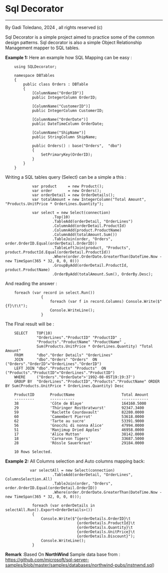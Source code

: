 ﻿# Sql Decorator
---------------
By Gadi Toledano, 2024 , all rights reserved (c)

Sql Decorator is a simple project aimed to practice some of the common design patterns.
Sql decorator is also a simple Object Relationship Management mapper to SQL tables.  

**Example 1:**
Here an example how SQL Mapping can be easy :
     
        using SQLDecorator;

        namespace DBTables
        { 
            public class Orders : DBTable
            {
                [ColumnName("OrderID")]
                public IntegerColumn OrderID;
        
                [ColumnName("CustomerID")]
                public IntegerColumn CustomerID;
        
                [ColumnName("OrderDate")]
                public DateTimeColumn OrderDate;

                [ColumnName("ShipName")]
                public StringColumn ShipName;

                public Orders() : base("Orders",  "dbo")
                {            
                    SetPrimaryKey(OrderID);
                }        
            }
        }

Writing a SQL tables query (Select) can be a simple a this :

                var product     = new Product();
                var order       = new Orders();
                var orderDetail = new OrderDetails();
                var totalAmount = new IntegerColumn("Total Amount", "Products.UnitPrice * OrderLines.Quantity");

                var select = new Select(connection)
                         .Top(10)
                         .TableAdd(orderDetail, "OrderLines")
                         .ColumnAdd(orderDetail.ProductId)
                         .ColumnAdd(product.ProductName)
                         .ColumnAdd(totalAmount.Sum())
                         .TableJoin(order, "Orders", order.OrderID.Equal(orderDetail.OrderID))
                         .TableLeftJoin(product, "Products", product.ProductId.Equal(orderDetail.ProductId))
                         .Where(order.OrderDate.GreaterThan(DateTime.Now - new TimeSpan(365 * 32, 0, 0, 0)))
                         .GroupByAdd(orderDetail.ProductId, product.ProductName)
                         .OrderByAdd(totalAmount.Sum(), OrderBy.Desc);

And reading the answer :

        foreach (var record in select.Run())
                    {
                        foreach (var f in record.Columns) Console.Write($"{f}\t\t");
                        Console.WriteLine();
                    }

The FInal result will be :

        SELECT    TOP(10) 
                  "OrderLines"."ProductID" "ProductID" ,
                  "Products"."ProductName" "ProductName" ,
                  Sum(Products.UnitPrice * OrderLines.Quantity) "Total Amount" 
        FROM      "dbo"."Order Details" "OrderLines"  
        JOIN      "dbo"."Orders" "Orders"  ON ("Orders"."OrderID"="OrderLines"."OrderID") 
        LEFT JOIN "dbo"."Products" "Products"  ON ("Products"."ProductID"="OrderLines"."ProductID")
        WHERE     ("Orders"."OrderDate">'1992-08-05T19:19:37') 
        GROUP BY  "OrderLines"."ProductID","Products"."ProductName" ORDER BY Sum(Products.UnitPrice * OrderLines.Quantity) Desc

        ProductID       ProductName                     Total Amount
        ---------       -----------                     ------------
        38              'Côte de Blaye'                 164160.5000
        29              'Thüringer Rostbratwurst'       92347.3400
        59              'Raclette Courdavault'          82280.0000
        60              'Camembert Pierrot'             53618.0000
        62              'Tarte au sucre'                53391.9000
        56              'Gnocchi di nonna Alice'        47994.0000
        51              'Manjimup Dried Apples'         46958.0000
        17              'Alice Mutton'                  38142.0000
        18              'Carnarvon Tigers'              33687.5000
        28              'Rössle Sauerkraut'             29184.0000

        10 Rows Selected.

**Example 2:**
All Columns selection and Auto columns mapping back:

               var selectAll = new Select(connection)
                         .TableAdd(orderDetail, "OrderLines", ColumnsSelection.All)
                         .TableJoin(order, "Orders", order.OrderID.Equal(orderDetail.OrderID))
                         .Where(order.OrderDate.GreaterThan(DateTime.Now - new TimeSpan(365 * 32, 0, 0, 0)));

                foreach (var orderDetails in selectAll.Run().Export<OrderDetails>())
                {
                    Console.Write($"{orderDetails.OrderID}\t
                                    {orderDetails.ProductId}\t
                                    {orderDetails.Quantity}\t
                                    {orderDetails.UnitPrice}\t
                                    {orderDetails.Discount}");
                    Console.WriteLine();
                }

**Remark** :Based On **NorthWind** Sample data base 
from : https://github.com/microsoft/sql-server-samples/blob/master/samples/databases/northwind-pubs/instnwnd.sql)
